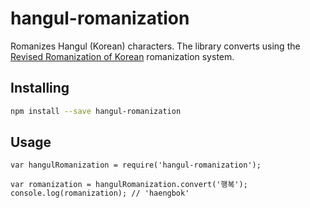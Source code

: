 # hangul-romanization

Romanizes Hangul (Korean) characters. The library converts using the [Revised Romanization of Korean](https://en.wikipedia.org/wiki/Revised_Romanization_of_Korean) romanization system.

## Installing

```bash
npm install --save hangul-romanization
```

## Usage

```
var hangulRomanization = require('hangul-romanization');

var romanization = hangulRomanization.convert('행복');
console.log(romanization); // 'haengbok'
```
